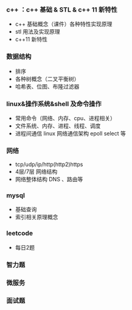 ### c++ ：c++ 基础 & STL & c++ 11 新特性
- c++ 基础概念（课件）各种特性实现原理
- stl 用法及实现原理
- c++11 新特性
### 数据结构
- 排序
- 各种树概念（二叉平衡树）
- 哈希表、位图、布隆过滤器
### linux&操作系统&shell 及命令操作
- 常用命令（网络、内存、cpu、进程相关）
- 文件系统、内存、进程、线程、调度
- 进程间通信
linux 网络通信架构 epoll select 等
### 网络
- tcp/udp/ip/http(http2)https
- 4层/7层 网络结构
- 网络整体结构 DNS 、路由等
### mysql
- 基础查询
- 索引相关原理概念
### leetcode 
- 每日2题
### 智力题
### 微服务
### 面试题
